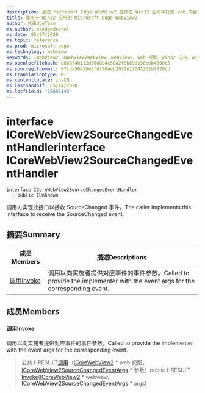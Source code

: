 ```yaml
---
description: 通过 Microsoft Edge WebView2 控件在 Win32 应用中托管 web 内容
title: 适用于 Win32 应用的 Microsoft Edge WebView2
author: MSEdgeTeam
ms.author: msedgedevrel
ms.date: 05/07/2020
ms.topic: reference
ms.prod: microsoft-edge
ms.technology: webview
keywords: IWebView2、IWebView2WebView、webview2、web 视图、win32 应用、win32、edge、ICoreWebView2、ICoreWebView2Controller、浏览器控件、边缘 html
ms.openlocfilehash: d808f4b112d3688b4e50a2f6b69db38bbb4808c5
ms.sourcegitcommit: 07cda56425e5fdf90eeb3972e17041261bf720cd
ms.translationtype: MT
ms.contentlocale: zh-CN
ms.lasthandoff: 05/14/2020
ms.locfileid: "10653145"
---
```

# <span data-ttu-id="ce412-104">interface ICoreWebView2SourceChangedEventHandler</span><span class="sxs-lookup"><span data-stu-id="ce412-104">interface ICoreWebView2SourceChangedEventHandler</span></span> 

```
interface ICoreWebView2SourceChangedEventHandler
  : public IUnknown
```

<span data-ttu-id="ce412-105">调用方实现此接口以接收 SourceChanged 事件。</span><span class="sxs-lookup"><span data-stu-id="ce412-105">The caller implements this interface to receive the SourceChanged event.</span></span>

## <span data-ttu-id="ce412-106">摘要</span><span class="sxs-lookup"><span data-stu-id="ce412-106">Summary</span></span>

 <span data-ttu-id="ce412-107">成员</span><span class="sxs-lookup"><span data-stu-id="ce412-107">Members</span></span>                        | <span data-ttu-id="ce412-108">描述</span><span class="sxs-lookup"><span data-stu-id="ce412-108">Descriptions</span></span>
--------------------------------|---------------------------------------------
[<span data-ttu-id="ce412-109">调用</span><span class="sxs-lookup"><span data-stu-id="ce412-109">Invoke</span></span>](#invoke) | <span data-ttu-id="ce412-110">调用以向实施者提供对应事件的事件参数。</span><span class="sxs-lookup"><span data-stu-id="ce412-110">Called to provide the implementer with the event args for the corresponding event.</span></span>

## <span data-ttu-id="ce412-111">成员</span><span class="sxs-lookup"><span data-stu-id="ce412-111">Members</span></span>

#### <span data-ttu-id="ce412-112">调用</span><span class="sxs-lookup"><span data-stu-id="ce412-112">Invoke</span></span> 

<span data-ttu-id="ce412-113">调用以向实施者提供对应事件的事件参数。</span><span class="sxs-lookup"><span data-stu-id="ce412-113">Called to provide the implementer with the event args for the corresponding event.</span></span>

> <span data-ttu-id="ce412-114">公共 HRESULT[调用](#invoke)（[ICoreWebView2](icorewebview2.md) \* web 视图， [ICoreWebView2SourceChangedEventArgs](icorewebview2sourcechangedeventargs.md) \* 参数）</span><span class="sxs-lookup"><span data-stu-id="ce412-114">public HRESULT [Invoke](#invoke)([ICoreWebView2](icorewebview2.md) \* webview, [ICoreWebView2SourceChangedEventArgs](icorewebview2sourcechangedeventargs.md) \* args)</span></span>

